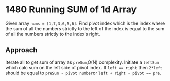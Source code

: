 # 1480 Running SUM of 1d Array

Given array `nums = [1,7,3,6,5,6]`. Find pivot index which is the index where the sum of all the numbers strictly to the left of the index is equal to the sum of all the numbers strictly to the index's right.

## Approach

Iterate all to get sum of array as `preSum`,O(N) complexity.
Initiate a `leftSum` which calc sum on the left side of piivot index.
If `left == right` then `2*left` should be equal to `preSum - pivot number`or `left + right + pivot == pre`.
